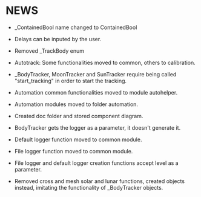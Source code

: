 # NEWS

- _ContainedBool name changed to ContainedBool
- Delays can be inputed by the user.

- Removed _TrackBody enum
- Autotrack: Some functionalities moved to common, others to calibration.

- _BodyTracker, MoonTracker and SunTracker require being called "start_tracking" in order
to start the tracking.

- Automation common functionalities moved to module autohelper.
- Automation modules moved to folder automation.
- Created doc folder and stored component diagram.

- BodyTracker gets the logger as a parameter, it doesn't generate it.
- Default logger function moved to common module.
- File logger function moved to common module.

- File logger and default logger creation functions accept level as a parameter.
- Removed cross and mesh solar and lunar functions, created objects instead, imitating
the functionality of _BodyTracker objects.
